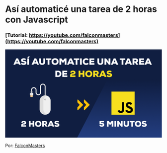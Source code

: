 # Así automaticé una tarea de 2 horas con Javascript
### [Tutorial: https://youtube.com/falconmasters](https://youtube.com/falconmasters)

![Así automaticé una tarea de 2 horas con Javascript](https://raw.githubusercontent.com/falconmasters/automatizacion-javascript/master/img/thumb.png)

Por: [FalconMasters](http://www.falconmasters.com)